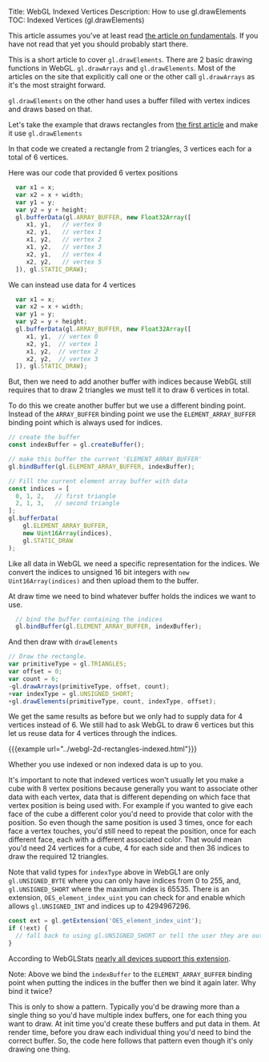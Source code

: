 Title: WebGL Indexed Vertices
Description: How to use gl.drawElements
TOC: Indexed Vertices (gl.drawElements)

This article assumes you've at least read
[the article on fundamentals](webgl-fundamentals.html). If
you have not read that yet you should probably start there.

This is a short article to cover `gl.drawElements`. There are 2
basic drawing functions in WebGL. `gl.drawArrays` and `gl.drawElements`.
Most of the articles on the site that explicitly call one or the other
call `gl.drawArrays` as it's the most straight forward.

`gl.drawElements` on the other hand uses a buffer filled with
vertex indices and draws based on that.

Let's take the example that draws rectangles from
[the first article](webgl-fundamentals.html) and make it use
`gl.drawElements`

In that code we created a rectangle from 2 triangles, 3 vertices
each for a total of 6 vertices. 

Here was our code that provided 6 vertex positions

```js
  var x1 = x;
  var x2 = x + width;
  var y1 = y;
  var y2 = y + height;
  gl.bufferData(gl.ARRAY_BUFFER, new Float32Array([
     x1, y1,   // vertex 0
     x2, y1,   // vertex 1
     x1, y2,   // vertex 2
     x1, y2,   // vertex 3
     x2, y1,   // vertex 4
     x2, y2,   // vertex 5
  ]), gl.STATIC_DRAW);
```

We can instead use data for 4 vertices

```js
  var x1 = x;
  var x2 = x + width;
  var y1 = y;
  var y2 = y + height;
  gl.bufferData(gl.ARRAY_BUFFER, new Float32Array([
     x1, y1,  // vertex 0
     x2, y1,  // vertex 1
     x1, y2,  // vertex 2
     x2, y2,  // vertex 3
  ]), gl.STATIC_DRAW);
```

But, then we need to add another buffer with indices because WebGL still
requires that to draw 2 triangles we must tell it to draw 6 vertices in total.

To do this we create another buffer but we use a different binding point.
Instead of the `ARRAY_BUFFER` binding point we use the `ELEMENT_ARRAY_BUFFER`
binding point which is always used for indices.

```js
// create the buffer
const indexBuffer = gl.createBuffer();

// make this buffer the current 'ELEMENT_ARRAY_BUFFER'
gl.bindBuffer(gl.ELEMENT_ARRAY_BUFFER, indexBuffer);

// Fill the current element array buffer with data
const indices = [
  0, 1, 2,   // first triangle
  2, 1, 3,   // second triangle
];
gl.bufferData(
    gl.ELEMENT_ARRAY_BUFFER,
    new Uint16Array(indices),
    gl.STATIC_DRAW
);
```

Like all data in WebGL we need a specific representation for the 
indices. We convert the indices to unsigned 16 bit integers with
`new Uint16Array(indices)` and then upload them to the buffer.

At draw time we need to bind whatever buffer holds the indices we
want to use.

```js
  // bind the buffer containing the indices
  gl.bindBuffer(gl.ELEMENT_ARRAY_BUFFER, indexBuffer);
```

And then draw with `drawElements`

```js
// Draw the rectangle.
var primitiveType = gl.TRIANGLES;
var offset = 0;
var count = 6;
-gl.drawArrays(primitiveType, offset, count);
+var indexType = gl.UNSIGNED_SHORT;
+gl.drawElements(primitiveType, count, indexType, offset);
```

We get the same results as before but we only had to supply data for 4
vertices instead of 6. We still had to ask WebGL to draw 6 vertices but this let
us reuse data for 4 vertices through the indices.

{{{example url="../webgl-2d-rectangles-indexed.html"}}}

Whether you use indexed or non indexed data is up to you.

It's important to note that indexed vertices won't usually let you make a cube
with 8 vertex positions because generally you want to associate other data with
each vertex, data that is different depending on which face that vertex position 
is being used with. For example if you wanted to give each face of the cube a different
color you'd need to provide that color with the position. So even though the
same position is used 3 times, once for each face a vertex touches, you'd still
need to repeat the position, once for each different face, each with a different
associated color. That would mean you'd need 24 vertices for a cube, 4 for each
side and then 36 indices to draw the required 12 triangles.

Note that valid types for `indexType` above in WebGL1 are only `gl.UNSIGNED_BYTE`
where you can only have indices from 0 to 255, and, `gl.UNSIGNED_SHORT` where
the maximum index is 65535. There is an extension, `OES_element_index_uint` you can
check for and enable which allows `gl.UNSIGNED_INT` and indices up to 4294967296.

```js
const ext = gl.getExtension('OES_element_index_uint');
if (!ext) {
  // fall back to using gl.UNSIGNED_SHORT or tell the user they are out of luck
}
```

According to WebGLStats [nearly all devices support this extension](https://webglstats.com/webgl/extension/OES_element_index_uint).

<div class="webgl_bottombar">
<p>
Note: Above we bind the <code>indexBuffer</code> to the <code>ELEMENT_ARRAY_BUFFER</code> binding point when
putting the indices in the buffer then we bind it again later. Why bind it twice?
</p>
<p>
This is only to show a pattern.
Typically you'd be drawing more than a single thing so you'd have multiple
index buffers, one for each thing you want to draw. At init time you'd create
these buffers and put data in them. At render time, before you draw each individual
thing you'd need to bind the correct buffer. So, the code here follows that pattern
even though it's only drawing one thing.
</p>
</div>

